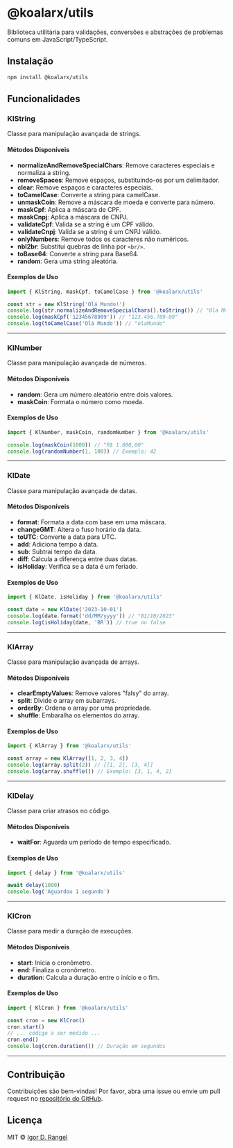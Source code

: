 # @koalarx/utils

Biblioteca utilitária para validações, conversões e abstrações de problemas comuns em JavaScript/TypeScript.

## Instalação

```bash
npm install @koalarx/utils
```

## Funcionalidades

### KlString

Classe para manipulação avançada de strings.

#### Métodos Disponíveis

- **normalizeAndRemoveSpecialChars**: Remove caracteres especiais e normaliza a string.
- **removeSpaces**: Remove espaços, substituindo-os por um delimitador.
- **clear**: Remove espaços e caracteres especiais.
- **toCamelCase**: Converte a string para camelCase.
- **unmaskCoin**: Remove a máscara de moeda e converte para número.
- **maskCpf**: Aplica a máscara de CPF.
- **maskCnpj**: Aplica a máscara de CNPJ.
- **validateCpf**: Valida se a string é um CPF válido.
- **validateCnpj**: Valida se a string é um CNPJ válido.
- **onlyNumbers**: Remove todos os caracteres não numéricos.
- **nbl2br**: Substitui quebras de linha por `<br/>`.
- **toBase64**: Converte a string para Base64.
- **random**: Gera uma string aleatória.

#### Exemplos de Uso

```typescript
import { KlString, maskCpf, toCamelCase } from '@koalarx/utils'

const str = new KlString('Olá Mundo!')
console.log(str.normalizeAndRemoveSpecialChars().toString()) // "Ola Mundo"
console.log(maskCpf('12345678909')) // "123.456.789-09"
console.log(toCamelCase('Olá Mundo')) // "olaMundo"
```

---

### KlNumber

Classe para manipulação avançada de números.

#### Métodos Disponíveis

- **random**: Gera um número aleatório entre dois valores.
- **maskCoin**: Formata o número como moeda.

#### Exemplos de Uso

```typescript
import { KlNumber, maskCoin, randomNumber } from '@koalarx/utils'

console.log(maskCoin(1000)) // "R$ 1.000,00"
console.log(randomNumber(1, 100)) // Exemplo: 42
```

---

### KlDate

Classe para manipulação avançada de datas.

#### Métodos Disponíveis

- **format**: Formata a data com base em uma máscara.
- **changeGMT**: Altera o fuso horário da data.
- **toUTC**: Converte a data para UTC.
- **add**: Adiciona tempo à data.
- **sub**: Subtrai tempo da data.
- **diff**: Calcula a diferença entre duas datas.
- **isHoliday**: Verifica se a data é um feriado.

#### Exemplos de Uso

```typescript
import { KlDate, isHoliday } from '@koalarx/utils'

const date = new KlDate('2023-10-01')
console.log(date.format('dd/MM/yyyy')) // "01/10/2023"
console.log(isHoliday(date, 'BR')) // true ou false
```

---

### KlArray

Classe para manipulação avançada de arrays.

#### Métodos Disponíveis

- **clearEmptyValues**: Remove valores "falsy" do array.
- **split**: Divide o array em subarrays.
- **orderBy**: Ordena o array por uma propriedade.
- **shuffle**: Embaralha os elementos do array.

#### Exemplos de Uso

```typescript
import { KlArray } from '@koalarx/utils'

const array = new KlArray([1, 2, 3, 4])
console.log(array.split(2)) // [[1, 2], [3, 4]]
console.log(array.shuffle()) // Exemplo: [3, 1, 4, 2]
```

---

### KlDelay

Classe para criar atrasos no código.

#### Métodos Disponíveis

- **waitFor**: Aguarda um período de tempo especificado.

#### Exemplos de Uso

```typescript
import { delay } from '@koalarx/utils'

await delay(1000)
console.log('Aguardou 1 segundo')
```

---

### KlCron

Classe para medir a duração de execuções.

#### Métodos Disponíveis

- **start**: Inicia o cronômetro.
- **end**: Finaliza o cronômetro.
- **duration**: Calcula a duração entre o início e o fim.

#### Exemplos de Uso

```typescript
import { KlCron } from '@koalarx/utils'

const cron = new KlCron()
cron.start()
// ... código a ser medido ...
cron.end()
console.log(cron.duration()) // Duração em segundos
```

---

## Contribuição

Contribuições são bem-vindas! Por favor, abra uma issue ou envie um pull request no [repositório do GitHub](https://github.com/igordrangel/koala-utils).

## Licença

MIT © [Igor D. Rangel](https://github.com/igordrangel)

